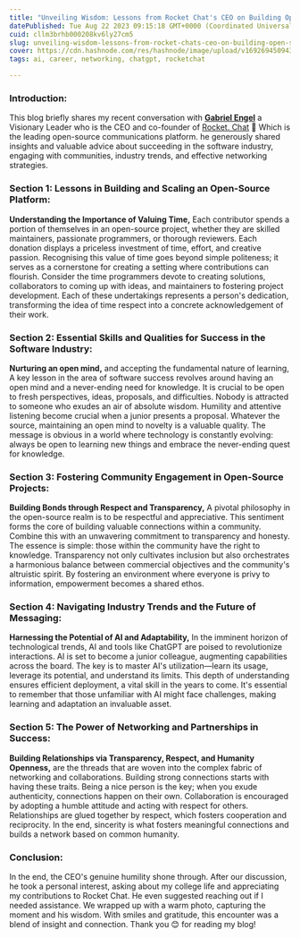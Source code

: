 ```yaml
---
title: "Unveiling Wisdom: Lessons from Rocket Chat's CEO on Building Open Source, Skills for Success, and the Future of Messaging"
datePublished: Tue Aug 22 2023 09:15:18 GMT+0000 (Coordinated Universal Time)
cuid: cllm3brhb000208kv6ly27cm5
slug: unveiling-wisdom-lessons-from-rocket-chats-ceo-on-building-open-source-skills-for-success-and-the-future-of-messaging
cover: https://cdn.hashnode.com/res/hashnode/image/upload/v1692694509438/40ad4bdb-6f56-4886-ad62-38170d2dcbb0.png
tags: ai, career, networking, chatgpt, rocketchat

---
```


### Introduction:

This blog briefly shares my recent conversation with [**Gabriel Engel**](https://twitter.com/gabriel_engel) a Visionary Leader who is the CEO and co-founder of [Rocket. Chat](https://www.rocket.chat/) 🚀 Which is the leading open-source communications platform. he generously shared insights and valuable advice about succeeding in the software industry, engaging with communities, industry trends, and effective networking strategies.

### Section 1: Lessons in Building and Scaling an Open-Source Platform:

**Understanding the Importance of Valuing Time,** Each contributor spends a portion of themselves in an open-source project, whether they are skilled maintainers, passionate programmers, or thorough reviewers. Each donation displays a priceless investment of time, effort, and creative passion. Recognising this value of time goes beyond simple politeness; it serves as a cornerstone for creating a setting where contributions can flourish. Consider the time programmers devote to creating solutions, collaborators to coming up with ideas, and maintainers to fostering project development. Each of these undertakings represents a person's dedication, transforming the idea of time respect into a concrete acknowledgement of their work.

### Section 2: Essential Skills and Qualities for Success in the Software Industry:

**Nurturing an open mind,** and accepting the fundamental nature of learning, A key lesson in the area of software success revolves around having an open mind and a never-ending need for knowledge. It is crucial to be open to fresh perspectives, ideas, proposals, and difficulties. Nobody is attracted to someone who exudes an air of absolute wisdom. Humility and attentive listening become crucial when a junior presents a proposal. Whatever the source, maintaining an open mind to novelty is a valuable quality. The message is obvious in a world where technology is constantly evolving: always be open to learning new things and embrace the never-ending quest for knowledge.

### Section 3: Fostering Community Engagement in Open-Source Projects:

**Building Bonds through Respect and Transparency,** A pivotal philosophy in the open-source realm is to be respectful and appreciative. This sentiment forms the core of building valuable connections within a community. Combine this with an unwavering commitment to transparency and honesty. The essence is simple: those within the community have the right to knowledge. Transparency not only cultivates inclusion but also orchestrates a harmonious balance between commercial objectives and the community's altruistic spirit. By fostering an environment where everyone is privy to information, empowerment becomes a shared ethos.

### Section 4: Navigating Industry Trends and the Future of Messaging:

**Harnessing the Potential of AI and Adaptability,** In the imminent horizon of technological trends, AI and tools like ChatGPT are poised to revolutionize interactions. AI is set to become a junior colleague, augmenting capabilities across the board. The key is to master AI's utilization—learn its usage, leverage its potential, and understand its limits. This depth of understanding ensures efficient deployment, a vital skill in the years to come. It's essential to remember that those unfamiliar with AI might face challenges, making learning and adaptation an invaluable asset.

### Section 5: The Power of Networking and Partnerships in Success:

**Building Relationships via Transparency, Respect, and Humanity Openness,** are the threads that are woven into the complex fabric of networking and collaborations. Building strong connections starts with having these traits. Being a nice person is the key; when you exude authenticity, connections happen on their own. Collaboration is encouraged by adopting a humble attitude and acting with respect for others. Relationships are glued together by respect, which fosters cooperation and reciprocity. In the end, sincerity is what fosters meaningful connections and builds a network based on common humanity.

### Conclusion:

In the end, the CEO's genuine humility shone through. After our discussion, he took a personal interest, asking about my college life and appreciating my contributions to Rocket Chat. He even suggested reaching out if I needed assistance. We wrapped up with a warm photo, capturing the moment and his wisdom. With smiles and gratitude, this encounter was a blend of insight and connection. Thank you 😊 for reading my blog!